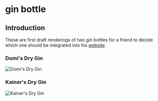 # gin bottle

## Introduction
These are first draft renderings of two gin bottles for a friend to decide which one should be integrated into his [website](https://brennerei-kainer.at/?page_id=602).

### Domi's Dry Gin
![Domi's Dry Gin](https://github.com/halpersim/gin_bottles/blob/master/readme/s.png)
### Kainer's Dry Gin  
![Kainer's Dry Gin](https://github.com/halpersim/gin_bottles/blob/master/readme/s.png)